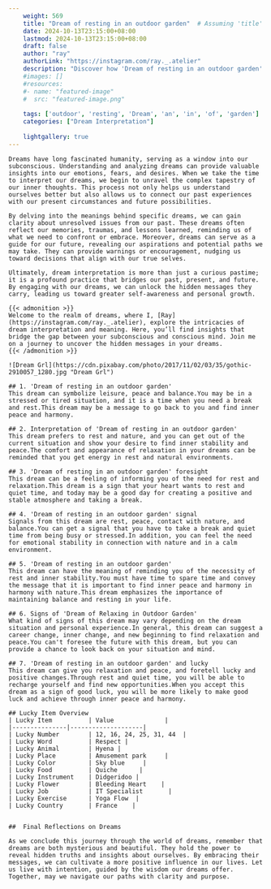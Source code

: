 ```yaml
---
    weight: 569
    title: "Dream of resting in an outdoor garden"  # Assuming 'title' column exists
    date: 2024-10-13T23:15:00+08:00
    lastmod: 2024-10-13T23:15:00+08:00
    draft: false
    author: "ray"
    authorLink: "https://instagram.com/ray._.atelier"
    description: "Discover how 'Dream of resting in an outdoor garden' can interpret your future and uncover its significant meanings in your life."
    #images: []
    #resources:
    #- name: "featured-image"
    #  src: "featured-image.png"
    
    tags: ['outdoor', 'resting', 'Dream', 'an', 'in', 'of', 'garden']
    categories: ["Dream Interpretation"]
    
    lightgallery: true
---
```

    
    Dreams have long fascinated humanity, serving as a window into our subconscious. Understanding and analyzing dreams can provide valuable insights into our emotions, fears, and desires. When we take the time to interpret our dreams, we begin to unravel the complex tapestry of our inner thoughts. This process not only helps us understand ourselves better but also allows us to connect our past experiences with our present circumstances and future possibilities.
    
    By delving into the meanings behind specific dreams, we can gain clarity about unresolved issues from our past. These dreams often reflect our memories, traumas, and lessons learned, reminding us of what we need to confront or embrace. Moreover, dreams can serve as a guide for our future, revealing our aspirations and potential paths we may take. They can provide warnings or encouragement, nudging us toward decisions that align with our true selves.
    
    Ultimately, dream interpretation is more than just a curious pastime; it is a profound practice that bridges our past, present, and future. By engaging with our dreams, we can unlock the hidden messages they carry, leading us toward greater self-awareness and personal growth.
    
    {{< admonition >}}
    Welcome to the realm of dreams, where I, [Ray](https://instagram.com/ray._.atelier), explore the intricacies of dream interpretation and meaning. Here, you’ll find insights that bridge the gap between your subconscious and conscious mind. Join me on a journey to uncover the hidden messages in your dreams.
    {{< /admonition >}}
    
    ![Dream Grl](https://cdn.pixabay.com/photo/2017/11/02/03/35/gothic-2910057_1280.jpg "Dream Grl")
    
    ## 1. 'Dream of resting in an outdoor garden'
    This dream can symbolize leisure, peace and balance.You may be in a stressed or tired situation, and it is a time when you need a break and rest.This dream may be a message to go back to you and find inner peace and harmony.
    
    ## 2. Interpretation of 'Dream of resting in an outdoor garden'
    This dream prefers to rest and nature, and you can get out of the current situation and show your desire to find inner stability and peace.The comfort and appearance of relaxation in your dreams can be reminded that you get energy in rest and natural environments.
    
    ## 3. 'Dream of resting in an outdoor garden' foresight
    This dream can be a feeling of informing you of the need for rest and relaxation.This dream is a sign that your heart wants to rest and quiet time, and today may be a good day for creating a positive and stable atmosphere and taking a break.
    
    ## 4. 'Dream of resting in an outdoor garden' signal
    Signals from this dream are rest, peace, contact with nature, and balance.You can get a signal that you have to take a break and quiet time from being busy or stressed.In addition, you can feel the need for emotional stability in connection with nature and in a calm environment.
    
    ## 5. 'Dream of resting in an outdoor garden'
    This dream can have the meaning of reminding you of the necessity of rest and inner stability.You must have time to spare time and convey the message that it is important to find inner peace and harmony in harmony with nature.This dream emphasizes the importance of maintaining balance and resting in your life.
    
    ## 6. Signs of 'Dream of Relaxing in Outdoor Garden'
    What kind of signs of this dream may vary depending on the dream situation and personal experience.In general, this dream can suggest a career change, inner change, and new beginning to find relaxation and peace.You can't foresee the future with this dream, but you can provide a chance to look back on your situation and mind.
    
    ## 7. 'Dream of resting in an outdoor garden' and lucky
    This dream can give you relaxation and peace, and foretell lucky and positive changes.Through rest and quiet time, you will be able to recharge yourself and find new opportunities.When you accept this dream as a sign of good luck, you will be more likely to make good luck and achieve through inner peace and harmony.
    
    ## Lucky Item Overview
    | Lucky Item          | Value              |
    |---------------|--------------------|
    | Lucky Number        | 12, 16, 24, 25, 31, 44  |
    | Lucky Word          | Respect |
    | Lucky Animal        | Hyena |
    | Lucky Place         | Amusement park     |
    | Lucky Color         | Sky blue     |
    | Lucky Food          | Quiche      |
    | Lucky Instrument    | Didgeridoo |
    | Lucky Flower        | Bleeding Heart    |
    | Lucky Job           | IT Specialist       |
    | Lucky Exercise      | Yoga Flow  |
    | Lucky Country       | France    |
    
    
    ##  Final Reflections on Dreams
    
    As we conclude this journey through the world of dreams, remember that dreams are both mysterious and beautiful. They hold the power to reveal hidden truths and insights about ourselves. By embracing their messages, we can cultivate a more positive influence in our lives. Let us live with intention, guided by the wisdom our dreams offer. Together, may we navigate our paths with clarity and purpose.
    